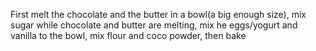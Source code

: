 First melt the chocolate and the butter in a bowl(a big enough size), mix sugar while chocolate and butter are melting, mix he eggs/yogurt and vanilla to the bowl, mix flour and coco powder, then bake